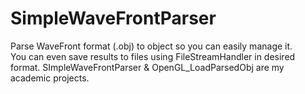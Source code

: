 # SimpleWaveFrontParser
Parse WaveFront format (.obj) to object so you can easily manage it. <br />
You can even save results to files using FileStreamHandler in desired format. </save>
SImpleWaveFrontParser & OpenGL_LoadParsedObj are my academic projects.


